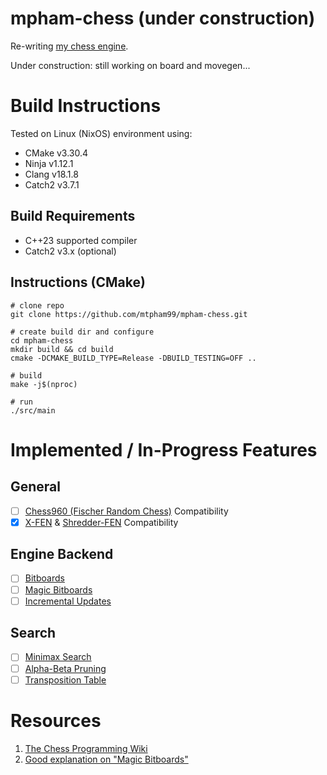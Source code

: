 # mpham-chess (under construction)

Re-writing [my chess engine](https://github.com/mtpham99/MPChess).

Under construction: still working on board and movegen...

# Build Instructions

Tested on Linux (NixOS) environment using:

- CMake v3.30.4
- Ninja v1.12.1
- Clang v18.1.8
- Catch2 v3.7.1

## Build Requirements

- C++23 supported compiler
- Catch2 v3.x (optional)

## Instructions (CMake)

```
# clone repo
git clone https://github.com/mtpham99/mpham-chess.git

# create build dir and configure
cd mpham-chess
mkdir build && cd build
cmake -DCMAKE_BUILD_TYPE=Release -DBUILD_TESTING=OFF ..

# build
make -j$(nproc)

# run
./src/main
```

# Implemented / In-Progress Features

## General

- [ ] [Chess960 (Fischer Random Chess)](https://en.wikipedia.org/wiki/Chess960) Compatibility
- [x] [X-FEN](https://en.wikipedia.org/wiki/X-FEN) & [Shredder-FEN](https://www.chessprogramming.org/Forsyth-Edwards_Notation#Shredder-FEN) Compatibility

## Engine Backend

- [ ] [Bitboards](https://www.chessprogramming.org/Bitboards)
- [ ] [Magic Bitboards](https://www.chessprogramming.org/Magic_Bitboards)
- [ ] [Incremental Updates](https://www.chessprogramming.org/Incremental_Updates)

## Search

- [ ] [Minimax Search](https://en.wikipedia.org/wiki/Minimax)
- [ ] [Alpha-Beta Pruning](https://en.wikipedia.org/wiki/Alpha%E2%80%93beta_pruning)
- [ ] [Transposition Table](https://en.wikipedia.org/wiki/Transposition_table)

# Resources

1. [The Chess Programming Wiki](https://www.chessprogramming.org/Main_Page)
2. [Good explanation on "Magic Bitboards"](https://analog-hors.github.io/site/magic-bitboards/)
